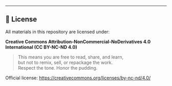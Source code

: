 ---

## 📜 License

All materials in this repository are licensed under:

**Creative Commons Attribution-NonCommercial-NoDerivatives 4.0 International (CC BY-NC-ND 4.0)**

> This means you are free to read, share, and learn,  
> but not to remix, sell, or repackage the work.  
> Respect the tone. Honor the pudding.

Official license: https://creativecommons.org/licenses/by-nc-nd/4.0/
